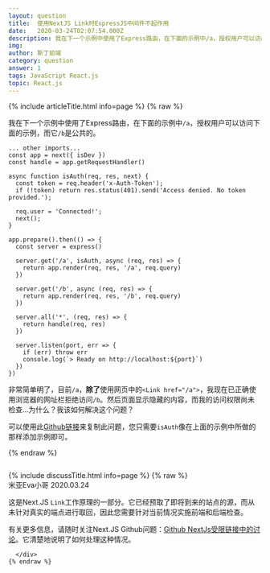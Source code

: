 ```yaml
---
layout: question
title:  使用NextJS Link时ExpressJS中间件不起作用
date:   2020-03-24T02:07:54.000Z
description: 我在下一个示例中使用了Express路由，在下面的示例中/a，授权用户可以访问下面的示例，而它/b是公共的。... other imports......
img: 
author: 斯丁前端
category: question
answer: 1
tags: JavaScript React.js
topic: React.js
---
```

<div class="article-root">
  <div class="article">
    {% include articleTitle.html info=page %}
    {% raw %}
    <div class="article-content"><p><font style="vertical-align: inherit;"><font style="vertical-align: inherit;">我在下一个示例中使用了Express路由，在下面的示例中</font></font><code>/a</code><font style="vertical-align: inherit;"><font style="vertical-align: inherit;">，授权用户可以访问</font><font style="vertical-align: inherit;">下面的示例</font><font style="vertical-align: inherit;">，而它</font></font><code>/b</code><font style="vertical-align: inherit;"><font style="vertical-align: inherit;">是公共的。</font></font></p>

<pre><code>... other imports...<font></font>
const app = next({ isDev })<font></font>
const handle = app.getRequestHandler()<font></font>
<font></font>
async function isAuth(req, res, next) {<font></font>
  const token = req.header('x-Auth-Token');<font></font>
  if (!token) return res.status(401).send('Access denied. No token provided.');<font></font>
<font></font>
  req.user = 'Connected!';<font></font>
  next();<font></font>
}<font></font>
<font></font>
app.prepare().then(() =&gt; {<font></font>
  const server = express()<font></font>
<font></font>
  server.get('/a', isAuth, async (req, res) =&gt; {<font></font>
    return app.render(req, res, '/a', req.query)<font></font>
  })<font></font>
<font></font>
  server.get('/b', async (req, res) =&gt; {<font></font>
    return app.render(req, res, '/b', req.query)<font></font>
  })<font></font>
<font></font>
  server.all('*', (req, res) =&gt; {<font></font>
    return handle(req, res)<font></font>
  })<font></font>
<font></font>
  server.listen(port, err =&gt; {<font></font>
    if (err) throw err<font></font>
    console.log(`&gt; Ready on http://localhost:${port}`)<font></font>
  })<font></font>
})<font></font>
</code></pre>

<p><font style="vertical-align: inherit;"><font style="vertical-align: inherit;">非常简单明了，目前</font></font><code>/a</code><font style="vertical-align: inherit;"><font style="vertical-align: inherit;">，</font></font><strong><font style="vertical-align: inherit;"><font style="vertical-align: inherit;">除了</font></font></strong><font style="vertical-align: inherit;"><font style="vertical-align: inherit;">使用</font><font style="vertical-align: inherit;">网页中</font><font style="vertical-align: inherit;">的</font></font><code>&lt;Link href="/a"&gt;</code><font style="vertical-align: inherit;"><font style="vertical-align: inherit;">，我</font><font style="vertical-align: inherit;">现在已正确</font><font style="vertical-align: inherit;">使用浏览器的网址栏</font><font style="vertical-align: inherit;">拒绝访问</font></font><code>/b</code><font style="vertical-align: inherit;"><font style="vertical-align: inherit;">。</font><font style="vertical-align: inherit;">然后页面显示隐藏的内容，而我的访问权限尚未检查...为什么？</font><font style="vertical-align: inherit;">我该如何解决这个问题？</font></font></p>

<p><font style="vertical-align: inherit;"><font style="vertical-align: inherit;">可以使用此</font></font><a href="https://github.com/zeit/next.js/tree/canary/examples/custom-server-express" rel="nofollow noreferrer"><font style="vertical-align: inherit;"><font style="vertical-align: inherit;">Github链接</font></font></a><font style="vertical-align: inherit;"><font style="vertical-align: inherit;">来复制此问题</font><font style="vertical-align: inherit;">，您只需要</font></font><code>isAuth</code><font style="vertical-align: inherit;"><font style="vertical-align: inherit;">像在上面</font><font style="vertical-align: inherit;">的</font><font style="vertical-align: inherit;">示例中所做的那样</font><font style="vertical-align: inherit;">添加</font><font style="vertical-align: inherit;">示例即可。</font></font></p></div>
    {% endraw %}
  </div>
  <p style="height: 0;width:0;overflow: hidden;"> 第3211篇《使用NextJS Link时ExpressJS中间件不起作用》来自Winter(https://github.com/aiyld/aiyld.github.io)的站点</p>
  <div class="discuss-wrapper">
    {% include discussTitle.html info=page %}
    {% raw %}
    <div class="discuss-item">
        <div class="discuss-parent">
          <div class="discuss-meta">
            <span class="discuss-user">米亚Eva小哥</span>
            <span class="discuss-time">2020.03.24</span>
          </div>
          <div class="discuss-comment"><p><font style="vertical-align: inherit;"><font style="vertical-align: inherit;">这是Next.JS </font></font><code>Link</code><font style="vertical-align: inherit;"><font style="vertical-align: inherit;">工作原理的一部分。</font><font style="vertical-align: inherit;">它已经预取了即将到来的站点的源，而从未针对真实的端点进行取回，因此您需要针对当前情况实施前端和后端检查。</font></font></p>

<p><font style="vertical-align: inherit;"><font style="vertical-align: inherit;">有关更多信息，请随时关注Next.JS Github问题：</font></font><a href="https://github.com/zeit/next.js/issues/4029" rel="nofollow noreferrer"><font style="vertical-align: inherit;"><font style="vertical-align: inherit;">Github NextJs受限链接中的讨论</font></font></a><font style="vertical-align: inherit;"><font style="vertical-align: inherit;">。</font><font style="vertical-align: inherit;">它清楚地说明了如何处理这种情况。</font></font></p></div>
        </div>
        
      </div>
    {% endraw %}
  </div>
<div>
